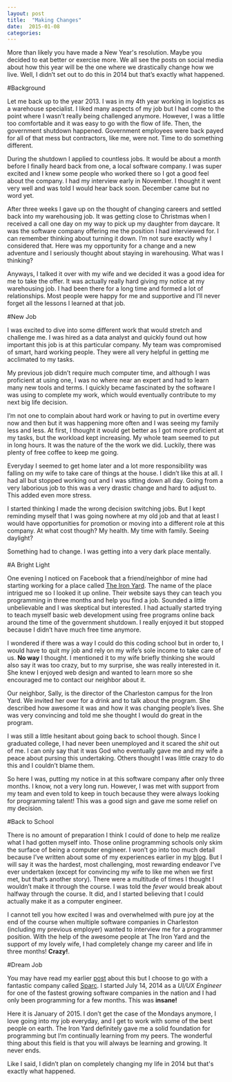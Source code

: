```yaml
---
layout: post
title:  "Making Changes"
date:  2015-01-08
categories: 
---
```



More than likely you have made a New Year's resolution. Maybe you decided to eat better or exercise more. We all see the posts on social media about how this year will be the one where we drastically change how we live. Well, I didn’t set out to do this in 2014 but that’s exactly what happened. 

#Background

Let me back up to the year 2013. I was in my 4th year working in logistics as a warehouse specialist. I liked many aspects of my job but I had come to the point where I wasn’t really being challenged anymore. However, I was a little too comfortable and it was easy to go with the flow of life. Then, the government shutdown happened. Government employees were back payed for all of that mess but contractors, like me, were not. Time to do something different.

During the shutdown I applied to countless jobs. It would be about a month before I finally heard back from one, a local software company. I was super excited and I knew some people who worked there so I got a good feel about the company. I had my interview early in November. I thought it went very well and was told I would hear back soon. December came but no word yet.

After three weeks I gave up on the thought of changing careers and settled back into my warehousing job. It was getting close to Christmas when I received a call one day on my way to pick up my daughter from daycare. It was the software company offering me the position I had interviewed for. I can remember thinking about turning it down. I’m not sure exactly why I considered that. Here was my opportunity for a change and a new adventure and I seriously thought about staying in warehousing. What was I thinking? 

Anyways, I talked it over with my wife and we decided it was a good idea for me to take the offer. It was actually really hard giving my notice at my warehousing job. I had been there for a long time and formed a lot of relationships. Most people were happy for me and supportive and I’ll never forget all the lessons I learned at that job.

#New Job

I was excited to dive into some different work that would stretch and challenge me. I was hired as a data analyst and quickly found out how important this job is at this particular company. My team was compromised of smart, hard working people. They were all very helpful in getting me acclimated to my tasks. 

My previous job didn’t require much computer time, and although I was proficient at using one, I was no where near an expert and had to learn many new tools and terms. I quickly became fascinated by the software I was using to complete my work, which would eventually contribute to my next big life decision. 

I’m not one to complain about hard work or having to put in overtime every now and then but it was happening more often and I was seeing my family less and less. At first, I thought it would get better as I got more proficient at my tasks, but the workload kept increasing. My whole team seemed to put in long hours. It was the nature of the the work we did. Luckily, there was plenty of free coffee to keep me going.

Everyday I seemed to get home later and a lot more responsibility was falling on my wife to take care of things at the house. I didn’t like this at all. I had all but stopped working out and I was sitting down all day. Going from a very laborious job to this was a very drastic change and hard to adjust to. This added even more stress. 

I started thinking I made the wrong decision switching jobs. But I kept reminding myself that I was going nowhere at my old job and that at least I would have opportunities for promotion or moving into a different role at this company. At what cost though? My health. My time with family. Seeing daylight?

Something had to change. I was getting into a very dark place mentally. 

#A Bright Light

One evening I noticed on Facebook that a friend/neighbor of mine had starting working for a place called [The Iron Yard][ironYard]. The name of the place intrigued me so I looked it up online. Their website says they can teach you programming in three months and help you find a job. Sounded a little unbelievable and I was skeptical but interested. I had actually started trying to teach myself basic web development using free programs online back around the time of the government shutdown. I really enjoyed it but stopped because I didn’t have much free time anymore. 

I wondered if there was a way I could do this coding school but in order to, I would have to quit my job and rely on my wife’s sole income to take care of us. **No way** I thought. I mentioned it to my wife briefly thinking she would also say it was too crazy, but to my surprise, she was really interested in it. She knew I enjoyed web design and wanted to learn more so she encouraged me to contact our neighbor about it. 

Our neighbor, Sally, is the director of the Charleston campus for the Iron Yard. We invited her over for a drink and to talk about the program. She described how awesome it was and how it was changing people’s lives. She was very convincing and told me she thought I would do great in the program.

I was still a little hesitant about going back to school though. Since I graduated college, I had never been unemployed and it scared the *shit* out of me. I can only say that it was God who eventually gave me and my wife a peace about pursing this undertaking. Others thought I was little crazy to do this and I couldn’t blame them.

So here I was, putting my notice in at this software company after only three months. I know, not a very long run. However, I was met with support from my team and even told to keep in touch because they were always looking for programming talent! This was a good sign and gave me some relief on my decision.

#Back to School

There is no amount of preparation I think I could of done to help me realize what I had gotten myself into. Those online programming schools only skim the surface of being a computer engineer. I won’t go into too much detail because I’ve written about some of my experiences earlier in my [blog][blogPost1]. But I will say it was the hardest, most challenging, most rewarding endeavor I’ve ever undertaken (except for convincing my wife to like me when we first met, but that’s another story). There were a multitude of times I thought I wouldn’t make it through the course. I was told the *fever* would break about halfway through the course. It did, and I started believing that I could actually make it as a computer engineer. 

I cannot tell you how excited I was and overwhelmed with pure joy at the end of the course when multiple software companies in Charleston (including my previous employer) wanted to interview me for a programmer position. With the help of the awesome people at The Iron Yard and the support of my lovely wife, I had completely change my career and life in three months! **Crazy!**.

#Dream Job

You may have read my earlier [post][blogPost2] about this but I choose to go with a fantastic company called [Sparc][sparc]. I started July 14, 2014 as a *UI/UX Engineer* for one of the fastest growing software companies in the nation and I had only been programming for a few months. This was **insane!** 

Here it is January of 2015. I don’t get the case of the Mondays anymore, I love going into my job everyday, and I get to work with some of the best people on earth. The Iron Yard definitely gave me a solid foundation for programming but I’m continually learning from my peers. The wonderful thing about this field is that you will always be learning and growing. It never ends.

Like I said, I didn’t plan on completely changing my life in 2014 but that's exactly what happened.


[ironYard]: http://theironyard.com/
[sparc]: http://www.sparcedge.com/
[blogPost1]: http://shawnleberknight.com/blog/2014/05/01/ironYardCrossfit/
[blogPost2]: http://shawnleberknight.com/blog/2014/08/11/dream-job/
